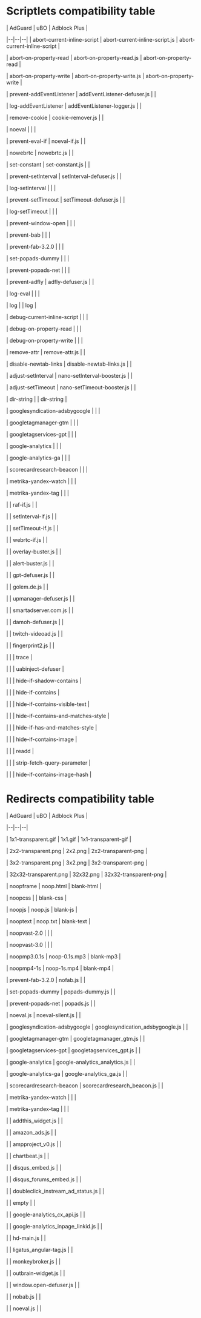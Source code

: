 # <a id="scriptlets"></a> Scriptlets compatibility table

| AdGuard | uBO | Adblock Plus |

|--|--|--|
| abort-current-inline-script | abort-current-inline-script.js | abort-current-inline-script |

| abort-on-property-read | abort-on-property-read.js | abort-on-property-read |

| abort-on-property-write | abort-on-property-write.js | abort-on-property-write |

| prevent-addEventListener | addEventListener-defuser.js |  |

| log-addEventListener | addEventListener-logger.js |  |

| remove-cookie | cookie-remover.js |  |

| noeval |  |  |

| prevent-eval-if | noeval-if.js |  |

| nowebrtc | nowebrtc.js |  |

| set-constant | set-constant.js |  |

| prevent-setInterval | setInterval-defuser.js |  |

| log-setInterval |  |  |

| prevent-setTimeout | setTimeout-defuser.js |  |

| log-setTimeout |  |  |

| prevent-window-open |  |  |

| prevent-bab |  |  |

| prevent-fab-3.2.0 |  |  |

| set-popads-dummy |  |  |

| prevent-popads-net |  |  |

| prevent-adfly | adfly-defuser.js |  |

| log-eval |  |  |

| log |  | log |

| debug-current-inline-script |  |  |

| debug-on-property-read |  |  |

| debug-on-property-write |  |  |

| remove-attr | remove-attr.js |  |

| disable-newtab-links | disable-newtab-links.js |  |

| adjust-setInterval | nano-setInterval-booster.js |  |

| adjust-setTimeout | nano-setTimeout-booster.js |  |

| dir-string |  | dir-string |

| googlesyndication-adsbygoogle |  |  |

| googletagmanager-gtm |  |  |

| googletagservices-gpt |  |  |

| google-analytics |  |  |

| google-analytics-ga |  |  |

| scorecardresearch-beacon |  |  |

| metrika-yandex-watch |  |  |

| metrika-yandex-tag |  |  |

|  | raf-if.js |  |

|  | setInterval-if.js |  |

|  | setTimeout-if.js |  |

|  | webrtc-if.js |  |

|  | overlay-buster.js |  |

|  | alert-buster.js |  |

|  | gpt-defuser.js |  |

|  | golem.de.js |  |

|  | upmanager-defuser.js |  |

|  | smartadserver.com.js |  |

|  | damoh-defuser.js |  |

|  | twitch-videoad.js |  |

|  | fingerprint2.js |  |

|  |  | trace |

|  |  | uabinject-defuser |

|  |  | hide-if-shadow-contains |

|  |  | hide-if-contains |

|  |  | hide-if-contains-visible-text |

|  |  | hide-if-contains-and-matches-style |

|  |  | hide-if-has-and-matches-style |

|  |  | hide-if-contains-image |

|  |  | readd |

|  |  | strip-fetch-query-parameter |

|  |  | hide-if-contains-image-hash |



# <a id="scriptlets"></a> Redirects compatibility table

| AdGuard | uBO | Adblock Plus |

|--|--|--|

| 1x1-transparent.gif | 1x1.gif | 1x1-transparent-gif |

| 2x2-transparent.png | 2x2.png | 2x2-transparent-png |

| 3x2-transparent.png | 3x2.png | 3x2-transparent-png |

| 32x32-transparent.png | 32x32.png | 32x32-transparent-png |

| noopframe | noop.html | blank-html |

| noopcss |  | blank-css |

| noopjs | noop.js | blank-js |

| nooptext | noop.txt | blank-text |

| noopvast-2.0 |  |  |

| noopvast-3.0 |  |  |

| noopmp3.0.1s | noop-0.1s.mp3 | blank-mp3 |

| noopmp4-1s | noop-1s.mp4 | blank-mp4 |

| prevent-fab-3.2.0 | nofab.js |  |

| set-popads-dummy | popads-dummy.js |  |

| prevent-popads-net | popads.js |  |

| noeval.js | noeval-silent.js |  |

| googlesyndication-adsbygoogle | googlesyndication_adsbygoogle.js |  |

| googletagmanager-gtm | googletagmanager_gtm.js |  |

| googletagservices-gpt | googletagservices_gpt.js |  |

| google-analytics | google-analytics_analytics.js |  |

| google-analytics-ga | google-analytics_ga.js |  |

| scorecardresearch-beacon | scorecardresearch_beacon.js |  |

| metrika-yandex-watch |  |  |

| metrika-yandex-tag |  |  |

|  | addthis_widget.js |  |

|  | amazon_ads.js |  |

|  | ampproject_v0.js |  |

|  | chartbeat.js |  |

|  | disqus_embed.js |  |

|  | disqus_forums_embed.js |  |

|  | doubleclick_instream_ad_status.js |  |

|  | empty |  |

|  | google-analytics_cx_api.js |  |

|  | google-analytics_inpage_linkid.js |  |

|  | hd-main.js |  |

|  | ligatus_angular-tag.js |  |

|  | monkeybroker.js |  |

|  | outbrain-widget.js |  |

|  | window.open-defuser.js |  |

|  | nobab.js |  |

|  | noeval.js |  |

